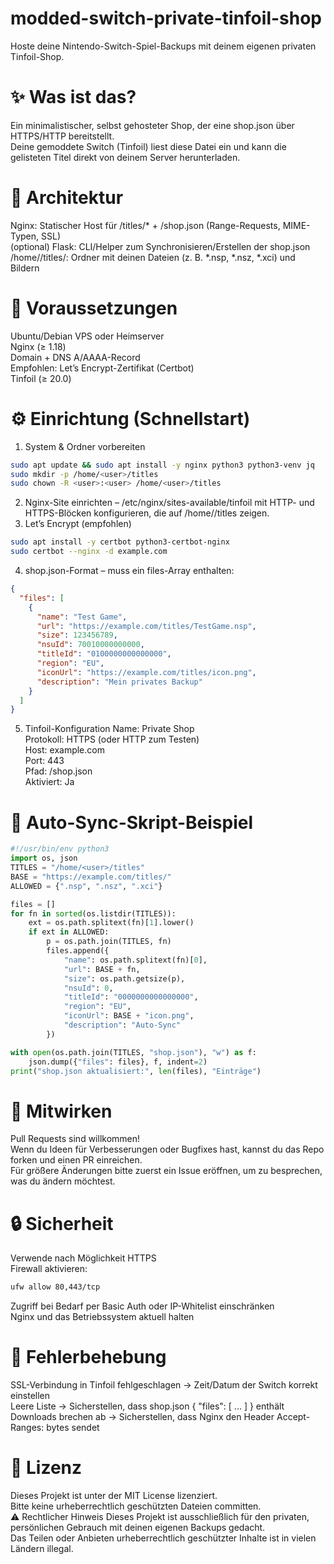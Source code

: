 # modded-switch-private-tinfoil-shop
Hoste deine Nintendo-Switch-Spiel-Backups mit deinem eigenen privaten Tinfoil-Shop.
# ✨ Was ist das?
Ein minimalistischer, selbst gehosteter Shop, der eine shop.json über HTTPS/HTTP bereitstellt.  
Deine gemoddete Switch (Tinfoil) liest diese Datei ein und kann die gelisteten Titel direkt von deinem Server herunterladen.
# 🧱 Architektur
Nginx: Statischer Host für /titles/* + /shop.json (Range-Requests, MIME-Typen, SSL)  
(optional) Flask: CLI/Helper zum Synchronisieren/Erstellen der shop.json  
/home/<user>/titles/: Ordner mit deinen Dateien (z. B. *.nsp, *.nsz, *.xci) und Bildern  
# 🧩 Voraussetzungen
Ubuntu/Debian VPS oder Heimserver  
Nginx (≥ 1.18)  
Domain + DNS A/AAAA-Record  
Empfohlen: Let’s Encrypt-Zertifikat (Certbot)  
Tinfoil (≥ 20.0)  
# ⚙️ Einrichtung (Schnellstart)
1. System & Ordner vorbereiten
```bash
sudo apt update && sudo apt install -y nginx python3 python3-venv jq
sudo mkdir -p /home/<user>/titles
sudo chown -R <user>:<user> /home/<user>/titles
```
2. Nginx-Site einrichten – /etc/nginx/sites-available/tinfoil mit HTTP- und HTTPS-Blöcken konfigurieren, die auf /home/<user>/titles zeigen.
3. Let’s Encrypt (empfohlen)
```bash
sudo apt install -y certbot python3-certbot-nginx
sudo certbot --nginx -d example.com
```
4. shop.json-Format – muss ein files-Array enthalten:
```json
{
  "files": [
    {
      "name": "Test Game",
      "url": "https://example.com/titles/TestGame.nsp",
      "size": 123456789,
      "nsuId": 70010000000000,
      "titleId": "0100000000000000",
      "region": "EU",
      "iconUrl": "https://example.com/titles/icon.png",
      "description": "Mein privates Backup"
    }
  ]
}
```
5. Tinfoil-Konfiguration
Name: Private Shop  
Protokoll: HTTPS (oder HTTP zum Testen)  
Host: example.com  
Port: 443  
Pfad: /shop.json  
Aktiviert: Ja  
# 🔁 Auto-Sync-Skript-Beispiel
```python
#!/usr/bin/env python3
import os, json
TITLES = "/home/<user>/titles"
BASE = "https://example.com/titles/"
ALLOWED = {".nsp", ".nsz", ".xci"}

files = []
for fn in sorted(os.listdir(TITLES)):
    ext = os.path.splitext(fn)[1].lower()
    if ext in ALLOWED:
        p = os.path.join(TITLES, fn)
        files.append({
            "name": os.path.splitext(fn)[0],
            "url": BASE + fn,
            "size": os.path.getsize(p),
            "nsuId": 0,
            "titleId": "0000000000000000",
            "region": "EU",
            "iconUrl": BASE + "icon.png",
            "description": "Auto-Sync"
        })

with open(os.path.join(TITLES, "shop.json"), "w") as f:
    json.dump({"files": files}, f, indent=2)
print("shop.json aktualisiert:", len(files), "Einträge")
```
# 🤝 Mitwirken
Pull Requests sind willkommen!  
Wenn du Ideen für Verbesserungen oder Bugfixes hast, kannst du das Repo forken und einen PR einreichen.  
Für größere Änderungen bitte zuerst ein Issue eröffnen, um zu besprechen, was du ändern möchtest.  
# 🔒 Sicherheit
Verwende nach Möglichkeit HTTPS  
Firewall aktivieren:
```bash
ufw allow 80,443/tcp
```
Zugriff bei Bedarf per Basic Auth oder IP-Whitelist einschränken  
Nginx und das Betriebssystem aktuell halten  
# 🧰 Fehlerbehebung
SSL-Verbindung in Tinfoil fehlgeschlagen → Zeit/Datum der Switch korrekt einstellen  
Leere Liste → Sicherstellen, dass shop.json { "files": [ ... ] } enthält  
Downloads brechen ab → Sicherstellen, dass Nginx den Header Accept-Ranges: bytes sendet
# 📜 Lizenz
Dieses Projekt ist unter der MIT License lizenziert.  
Bitte keine urheberrechtlich geschützten Dateien committen.  
⚠️ Rechtlicher Hinweis
Dieses Projekt ist ausschließlich für den privaten, persönlichen Gebrauch mit deinen eigenen Backups gedacht.  
Das Teilen oder Anbieten urheberrechtlich geschützter Inhalte ist in vielen Ländern illegal.
